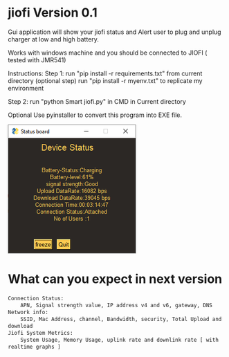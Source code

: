 # jiofi Version 0.1
Gui application will show your jiofi status and Alert user to plug and unplug charger at low and high battery.

Works with windows machine and you should be connected to JIOFI ( tested with JMR541)

Instructions:
Step 1: run "pip install -r requirements.txt" from current directory
	(optional step)
	run "pip install -r myenv.txt" to replicate my environment

Step 2: run "python Smart jiofi.py" in CMD in Current directory

Optional
	Use pyinstaller to convert this program into EXE file. 
	

![Image description](statusjio.PNG)

# What can you expect in next version 

	Connection Status:
		APN, Signal strength value, IP address v4 and v6, gateway, DNS
	Network info:
		SSID, Mac Address, channel, Bandwidth, security, Total Upload and download
	Jiofi System Metrics:
		System Usage, Memory Usage, uplink rate and downlink rate [ with realtime graphs ]
    





